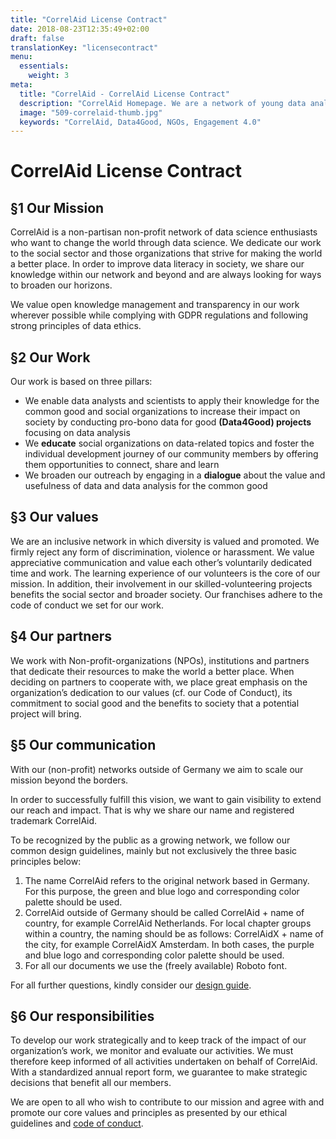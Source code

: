```yaml
---
title: "CorrelAid License Contract"
date: 2018-08-23T12:35:49+02:00
draft: false
translationKey: "licensecontract"
menu:
  essentials:
    weight: 3
meta:
  title: "CorrelAid - CorrelAid License Contract"
  description: "CorrelAid Homepage. We are a network of young data analysts that wants to change the world with a more inclusive, integrated and innovative approach to data analysis."
  image: "509-correlaid-thumb.jpg"
  keywords: "CorrelAid, Data4Good, NGOs, Engagement 4.0"
---
```


# CorrelAid License Contract


## §1 Our Mission

CorrelAid is a non-partisan non-profit network of data science enthusiasts who want to change the world through data science. We dedicate our work to the social sector and those organizations that strive for making the world a better place. In order to improve data literacy in society, we share our knowledge within our network and beyond and are always looking for ways to broaden our horizons. 

We value open knowledge management and transparency in our work wherever possible while complying with GDPR regulations and following strong principles of data ethics.


## §2 Our Work

Our work is based on three pillars:


- We enable data analysts and scientists to apply their knowledge for the common good and social organizations to increase their impact on society by conducting pro-bono data for good **(Data4Good) projects** focusing on data analysis
- We **educate** social organizations on data-related topics and foster the individual development journey of our community members by offering them opportunities to connect, share and learn 
- We broaden our outreach by engaging in a **dialogue** about the value and usefulness of data and data analysis for the common good


## §3 Our values 

We are an inclusive network in which diversity is valued and promoted. We firmly reject any form of discrimination, violence or harassment. We value appreciative communication and value each other’s voluntarily dedicated time and work. The learning experience of our volunteers is the core of our mission. In addition, their involvement in our skilled-volunteering projects benefits the social sector and broader society. Our franchises adhere to the code of conduct we set for our work.


## §4 Our partners

We work with Non-profit-organizations (NPOs), institutions and partners that dedicate their resources to make the world a better place. When deciding on partners to cooperate with, we place great emphasis on the organization’s dedication to our values (cf. our Code of Conduct), its commitment to social good and the benefits to society that a potential project will bring.

## §5 Our communication

With our (non-profit) networks outside of Germany we aim to scale our mission beyond the borders. 

In order to successfully fulfill this vision, we want to gain visibility to extend our reach and impact. That is why we share our name and registered trademark CorrelAid.

To be recognized by the public as a growing network, we follow our common design guidelines, mainly but not exclusively the three basic principles below:


1.   The name CorrelAid refers to the original network based in Germany. For this purpose, the green and blue logo and corresponding color palette should be used.
2.    CorrelAid outside of Germany should be called CorrelAid + name of country, for example CorrelAid Netherlands. For local chapter groups within a country, the naming should be as follows: CorrelAidX + name of the city, for example CorrelAidX Amsterdam. In both cases, the purple and blue logo and corresponding color palette should be used.
3.    For all our documents we use the (freely available) Roboto font.

For all further questions, kindly consider our [design guide](https://docs.correlaid.org/wiki/design-guide).


## §6 Our responsibilities

To develop our work strategically and to keep track of the impact of our organization’s work, we monitor and evaluate our activities. We must therefore keep informed of all activities undertaken on behalf of CorrelAid. With a standardized annual report form, we guarantee to make strategic decisions that benefit all our members.

We are open to all who wish to contribute to our mission and agree with and promote our core values and principles as presented by our ethical guidelines and [code of conduct](/de/about/codeofconduct).

 

 

